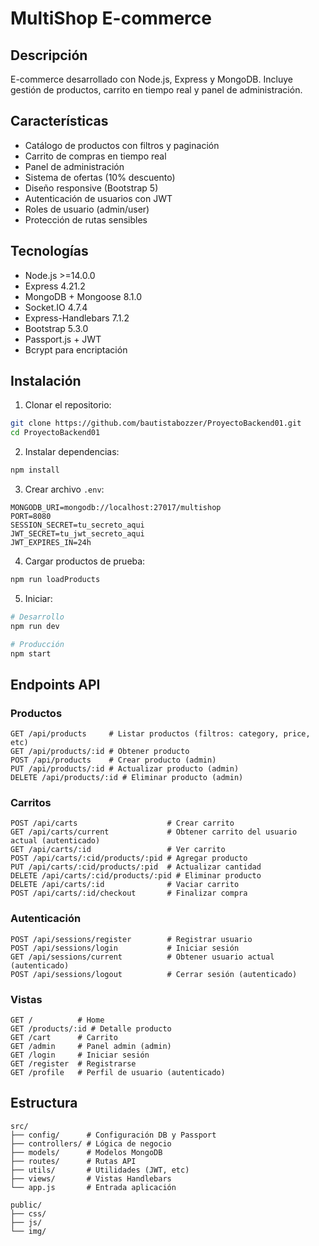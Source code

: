 # MultiShop E-commerce

## Descripción
E-commerce desarrollado con Node.js, Express y MongoDB. Incluye gestión de productos, carrito en tiempo real y panel de administración.

## Características
- Catálogo de productos con filtros y paginación
- Carrito de compras en tiempo real
- Panel de administración
- Sistema de ofertas (10% descuento)
- Diseño responsive (Bootstrap 5)
- Autenticación de usuarios con JWT
- Roles de usuario (admin/user)
- Protección de rutas sensibles

## Tecnologías
- Node.js >=14.0.0
- Express 4.21.2
- MongoDB + Mongoose 8.1.0
- Socket.IO 4.7.4
- Express-Handlebars 7.1.2
- Bootstrap 5.3.0
- Passport.js + JWT
- Bcrypt para encriptación

## Instalación

1. Clonar el repositorio:
```bash
git clone https://github.com/bautistabozzer/ProyectoBackend01.git
cd ProyectoBackend01
```

2. Instalar dependencias:
```bash
npm install
```

3. Crear archivo `.env`:
```env
MONGODB_URI=mongodb://localhost:27017/multishop
PORT=8080
SESSION_SECRET=tu_secreto_aqui
JWT_SECRET=tu_jwt_secreto_aqui
JWT_EXPIRES_IN=24h
```

4. Cargar productos de prueba:
```bash
npm run loadProducts
```

5. Iniciar:
```bash
# Desarrollo
npm run dev

# Producción
npm start
```

## Endpoints API

### Productos
```
GET /api/products     # Listar productos (filtros: category, price, etc)
GET /api/products/:id # Obtener producto
POST /api/products    # Crear producto (admin)
PUT /api/products/:id # Actualizar producto (admin)
DELETE /api/products/:id # Eliminar producto (admin)
```

### Carritos
```
POST /api/carts                    # Crear carrito
GET /api/carts/current             # Obtener carrito del usuario actual (autenticado)
GET /api/carts/:id                 # Ver carrito
POST /api/carts/:cid/products/:pid # Agregar producto
PUT /api/carts/:cid/products/:pid  # Actualizar cantidad
DELETE /api/carts/:cid/products/:pid # Eliminar producto
DELETE /api/carts/:id              # Vaciar carrito
POST /api/carts/:id/checkout       # Finalizar compra
```

### Autenticación
```
POST /api/sessions/register        # Registrar usuario
POST /api/sessions/login           # Iniciar sesión
GET /api/sessions/current          # Obtener usuario actual (autenticado)
POST /api/sessions/logout          # Cerrar sesión (autenticado)
```

### Vistas
```
GET /          # Home
GET /products/:id # Detalle producto
GET /cart      # Carrito
GET /admin     # Panel admin (admin)
GET /login     # Iniciar sesión
GET /register  # Registrarse
GET /profile   # Perfil de usuario (autenticado)
```

## Estructura
```
src/
├── config/      # Configuración DB y Passport
├── controllers/ # Lógica de negocio
├── models/      # Modelos MongoDB
├── routes/      # Rutas API
├── utils/       # Utilidades (JWT, etc)
├── views/       # Vistas Handlebars
└── app.js       # Entrada aplicación

public/
├── css/
├── js/
└── img/
```